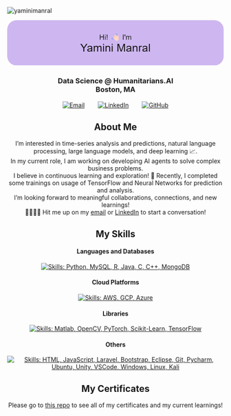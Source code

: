 <link rel="stylesheet" href="https://cdn.jsdelivr.net/npm/@tabler/icons-webfont@latest/dist/tabler-icons.min.css" />
<link rel="stylesheet" href="https://cdnjs.cloudflare.com/ajax/libs/font-awesome/6.2.0/css/all.min.css">
<p align="left"> <img src="https://komarev.com/ghpvc/?username=yaminimanral&label=Profile%20views&color=0e75b6&style=flat" alt="yaminimanral" /> </p>

![](https://github.com/yaminimanral/yaminimanral/blob/main/github-header-image.png)
<h3 align="center">Data Science @ Humanitarians.AI <br>Boston, MA</h3>

<p align="center">
    <a href="mailto:manralyamini@gmail.com\">
        <img src="https://skillicons.dev/icons?i=gmail&theme=dark" alt="Email" width="30" style="vertical-align: middle; margin-right:15px"></a>&nbsp;&nbsp;&nbsp;
    <a href="https://www.linkedin.com/in/yaminimanral/\">
        <img src="https://skillicons.dev/icons?i=linkedin&theme=dark" alt="LinkedIn" width="30" style="vertical-align: middle; margin-right:15px"></a>&nbsp;&nbsp;&nbsp;
    <a href="https://github.com/yaminimanral/\">
        <img src="https://skillicons.dev/icons?i=github&theme=dark" alt="GitHub" width="30" style="vertical-align: middle;"></a>
</p>


<h2 align="center">About Me</h2>
<p align="center">
    I’m interested in time-series analysis and predictions, natural language processing, large language models, and deep learning 📈.<br>
    In my current role, I am working on developing AI agents to solve complex business problems.<br>
    I believe in continuous learning and exploration! 🌱 Recently, I completed some trainings on usage of TensorFlow and Neural Networks for prediction and analysis.<br>
    I’m looking forward to meaningful collaborations, connections, and new learnings!<br>
    🫱🏻‍🫲🏻 Hit me up on my <a href="mailto:manralyamini@gmail.com">email</a> or <a href="https://www.linkedin.com/in/yaminimanral/">LinkedIn</a> to start a conversation! 
</p>


<h2 align = "center">My Skills</h2>
<h4 align = "center">Languages and Databases</h4>
<p align="center">
  <a href="">
    <img src="https://skillicons.dev/icons?i=py,mysql,r,java,c,cpp,mongodb&theme=light" 
        alt="Skills: Python, MySQL, R, Java, C, C++, MongoDB" />
  </a>
</p>
<h4 align = "center">Cloud Platforms</h4>
<p align="center">
  <a href="">
    <img src="https://skillicons.dev/icons?i=aws,gcp,azure&theme=light" 
        alt="Skills: AWS, GCP, Azure" />
  </a>
</p>
<h4 align = "center">Libraries</h4>
<p align="center">
  <a href="">
    <img src="https://skillicons.dev/icons?i=matlab,opencv,pytorch,sklearn,tensorflow&theme=light" 
        alt="Skills: Matlab, OpenCV, PyTorch, Scikit-Learn, TensorFlow" />
  </a>
</p>
<h4 align = "center">Others</h4>

<p align="center">
  <a href="">
    <img src="https://skillicons.dev/icons?i=html,js,laravel,css,bootstrap,eclipse,git,pycharm,ubuntu,unity,vscode,windows,kali,linux&theme=light" 
        alt="Skills: HTML, JavaScript, Laravel, Bootstrap, Eclipse, Git, Pycharm, Ubuntu, Unity, VSCode, Windows, Linux, Kali" />
  </a>
</p>

<h2 align="center">My Certificates </h2>
<p align="center">Please go to <a href="https://github.com/yaminimanral/certificates">this repo</a> to see all of my certificates and my current learnings!</p>
